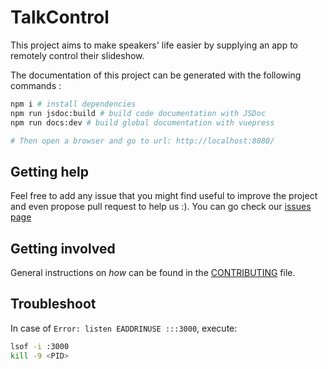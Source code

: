 # TalkControl

This project aims to make speakers' life easier by supplying an app to remotely control their slideshow.

The documentation of this project can be generated with the following commands :

```bash
npm i # install dependencies
npm run jsdoc:build # build code documentation with JSDoc
npm run docs:dev # build global documentation with vuepress

# Then open a browser and go to url: http://localhost:8080/
```

## Getting help

Feel free to add any issue that you might find useful to improve the project and even propose pull request to help us :).
You can go check our [issues page](https://github.com/sfeir-open-source/talk-control/issues)

## Getting involved

General instructions on _how_ can be found in the [CONTRIBUTING](CONTRIBUTING.md) file.

## Troubleshoot

In case of `Error: listen EADDRINUSE :::3000`, execute:

```bash
lsof -i :3000
kill -9 <PID>
```
